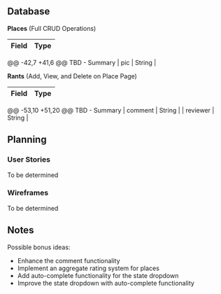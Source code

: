 ## Database

**Places** (Full CRUD Operations)

| Field     | Type    |
| ---------- | ------- |
@@ -42,7 +41,6 @@ TBD - Summary
| pic       | String  |

**Rants** (Add, View, and Delete on Place Page)

| Field    | Type    |
| ---------- | ------- |
@@ -53,10 +51,20 @@ TBD - Summary
| comment  | String  |
| reviewer | String  |

## Planning

### User Stories

To be determined

### Wireframes

To be determined

## Notes

Possible bonus ideas:

- Enhance the comment functionality
- Implement an aggregate rating system for places
- Add auto-complete functionality for the state dropdown
- Improve the state dropdown with auto-complete functionality
